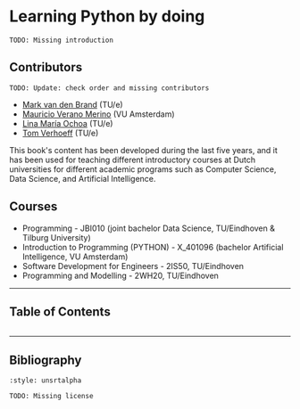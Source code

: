 # Learning Python by doing

```{note}
TODO: Missing introduction
```

## Contributors
```{note}
TODO: Update: check order and missing contributors
```

* [Mark van den Brand](https://www.tue.nl/en/research/researchers/mark-van-den-brand/) (TU/e)
* [Mauricio Verano Merino](https://maveme.github.io) (VU Amsterdam)
* [Lina María Ochoa](https://lmove.github.io) (TU/e)
* [Tom Verhoeff](https://www.win.tue.nl/~wstomv/) (TU/e)

This book's content has been developed during the last five years, and it has been used for teaching different introductory courses at Dutch universities for different academic programs such as Computer Science, Data Science, and Artificial Intelligence.

## Courses
* Programming - JBI010 (joint bachelor Data Science, TU/Eindhoven & Tilburg University)
* Introduction to Programming (PYTHON) -  X_401096 (bachelor Artificial Intelligence, VU Amsterdam)
* Software Development for Engineers - 2IS50, TU/Eindhoven
* Programming and Modelling - 2WH20, TU/Eindhoven


-----------
## Table of Contents
```{tableofcontents}
```


-----------
## Bibliography
```{bibliography}
:style: unsrtalpha
```

```{note}
TODO: Missing license
```